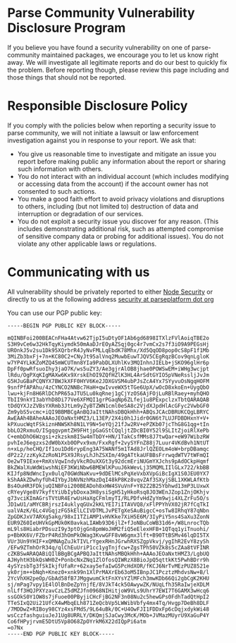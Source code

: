 # Parse Community Vulnerability Disclosure Program
If you believe you have found a security vulnerability on one of parse-community maintained packages,
we encourage you to let us know right away. 
We will investigate all legitimate reports and do our best to quickly fix the problem. 
Before reporting though, please review this page including and those things that should not be reported.

# Responsible Disclosure Policy
If you comply with the policies below when reporting a security issue to parse community, 
we will not initiate a lawsuit or law enforcement investigation against you in response to your report.
We ask that: 

- You give us reasonable time to investigate and mitigate an issue you report before making public any information about the report or sharing such information with others.
- You do not interact with an individual account (which includes modifying or accessing data from the account) if the account owner has not consented to such actions.
- You make a good faith effort to avoid privacy violations and disruptions to others, including (but not limited to) destruction of data and interruption or degradation of our services.
- You do not exploit a security issue you discover for any reason. (This includes demonstrating additional risk, such as attempted compromise of sensitive company data or probing for additional issues). You do not violate any other applicable laws or regulations.

# Communicating with us

All vulnerability should be privately reported to either [Node Security](https://nodesecurity.io/report) or directly to us at the following address [security at parseplatform dot org](mailto:security@parseplatform.org)

You can use our PGP public key:

```
-----BEGIN PGP PUBLIC KEY BLOCK-----

mQINBFoi200BEACnFHa4Atvw62TjpI5uDtyOF1Ab6gd6898ITXlzFVlAoiqTBE2o
S3H9vCe6w32HkTqyKiymdk50mAaDJrEOyAZSqj0gc4r7vmCx2s7f3iO9A9PEGsHj
UROnkJ5v2su1Dk95XQrbrR4JyNvFMLLqEbdK78Mhx/Xd5QqOD8pop0cS8pF1f1Mb
3MiZb3bxFj+7n+KC80C2+CNyJt95alVnq2MuwbEuwTJQV5CEgRqzBCov9qnLgloK
w7YP4YLkKZoMZQ45mWCUTmn8YIa9PabDLXUhlKv3MQInhnJIELb+jSKO96glHr6p
DpFf0pwRfsuoIhy3jaO7K/ws5uZY3/Ae3gjrAlOB8jhae0POWSwEM+iWHg3wcjpt
lRdu/OgPXqKIgMAXw6Kx9XrskEhOI9ZQfHZlK3HL4ArSdtGYIO5pVNeRssljJvJm
G5HJuGBaPCQNYX7BWJkXFF0HYV6Ke2JDXGVSM4ubPJsZcA4Yx7SYyvuOsNgqHOFM
9snfPfAPAhu/4zCYNCO2NNBc7HaH+qwIvveWX5tTGe6UpX/wOcD8xkoEn+UygQbO
lwu+kjFn8H6RlDChPR65aJTU5Lu0kqRnej1gCjYzOS6AjFOjLuRBlRaey+myhQHO
TbII9nkYI3abYhD8Di77Ve6XFMQI1grPGaqNp6ZLfej1u8PExpclzxTbtQARAQAB
tDdQYXJzZVBsYXRmb3JtLm9yZyBTZWN1cml0eSA8c2VjdXJpdHlAcGFyc2VwbGF0
Zm9ybS5vcmc+iQI9BBMBCgAnBQJaIttNAhsDBQkHhh+ABQsJCAcDBRUKCQgLBRYC
AwEAAh4BAheAAAoJEOaNxtHMZ3/L13EP/2X4i0h1Jidr0GN6t7LUJFDBDHxnY+V+
kPXuucWqtFSkiznHNWSKh8N1LY9N+5eYQj21fJw2RV+ePZKb07jcThG8G1qg+tIn
bbLO2RxmuO/ISgqgvpmtZH9FHtjpGaGStCQqljtZDcBI0Y52l9SLItZjoiRlXePb
C+embDhO6Wzgsi+zkzskm8ISw4mTbDY+HN/1TakCsfMMs8J7twQar+eW97WibzRW
pvhIeJ6egzxs2dW0bXxb0OPvx9xm/FxxRgf+2vySYFnZ88j7Luur4VKdBvh1NtUT
n+xLp/heCHQ/If1ou1Dd6rypEng3A75WANf5m1TAd8JrlQZEOLm4oW+brpDBamqc
dP2z2/zzKykZzRoN1PSX9JRsyLhJhZSXIm/49gATtkaUFBBsFrrwqdWTV7tWFmQI
Oe2wT9IExe+RmXsVqwIndyVkcROuXXGt3y92dcmEriNUGmYXJchs9pAdOCkpHqmf
BkZWalXuWdWiwshNiEF3KWiNbw6BMEWlKPuuJ6kWevLj35MQMLIIlGLx722/kbBB
KIJfp8NdWncIyx0ulq70GWdNaKvu+9dDElMCsPqXeVxbXVpGiBcIgX1S0JEU0YX7
kShAAkZDwhyfUh4IYbyJbNVNzhMazDqI48kP8Kz8vqvZAf3SXyjSBL1XKWLAfKtb
Bs4OuHR3FDkjuQINBFoi200BEADoh8xHW4SVuVnF+Y82Z2B25Ybhwd13mP3LUxwX
cRYeyVge8V7kyftYiUbIybDoxa3H8ysiSgH51yHkoRsq8JO3WEnJZop1ZnjOKhjv
g73vciKImAGrsTVtUR4ErwUsHaXgCFmlmyTI/RLPDfvHdZyYm9wji4XLZrFu5O/s
JD1wU1/aMYCBRjrszI4uklyqGUx2kKLYEI7iITAVVQ8/xFlPPYhVX02jR7fCqTkI
ualVAzK/6Lc4VGqjzFG5kElLCIVDTMLJvPETgXeSAuBigcC+osTw8IRhqY87qNbn
ZpGDKJxV7ARXg5akg/98xI1TZiAMP1vHVKke7XiH5E6M/3IyPiY5ns4SaXu3ZonN
EUR9Z60IeUHVkGpMUk0K0avkaLIAWb93D6jlZ+fJoNBuCoWB31d6+/W8LnrocTQb
mL9ls8HiabrPDsuzI9y3ptOjgGn8pmWoJHM2fiQ5eElexHFB+1QTqq1yiTnuohi/
p+BbKK6V/FZbrP4Rd3hOmPkOWag3KvwGFF8vW6gmx3lft+B90TtBSMv46lqDI5TX
VUr3Un9YHIF+xQMNAgZuJkTIVLrYgexRHnJGrwhRXSZgpVkvj/ygIhR2EvY8zySh
/EFw9ZTmhOrR34q/qlChEuUriP1cc1ygTnjfcw+ZgsTPh50VZk8s5cZAa8tVFINR
cZKBSwARAQABiQIlBBgBCgAPBQJaIttNAhsMBQkHhh+AAAoJEOaNxtHMZ3/LgbUQ
AJHyhtH3bkQsWH0Z+PonbcNxZNq1ZlOfosQIWRzX8BioJpQ5qttkKt5PwhBDrr9h
4ySYzsbTg3fSkIkjfUfaRr+62xay5efaIwG5PcHdXOR/fKCJ6NrTvMEzPUZ8521e
yk0rjm++bNqh+Knez0+xnk99n1XlPrMAXrEb63oM5IBnpJC1PcztzMhdvsNw+B/l
2YcVhXH2peOp/GbAd58fB7JMggwumCktFnXYsYZlMFch3mwKDb66Qi2gbCgK2KHU
sj/mPag7vpy1E4lOlBnDeZpYnjfE/8VJkT4ck5OAwywZK/NUqLfh35RaIwjeXDLM
nlLff3HQJPXYzavCzLZ5dMZJfn0968NIHitjoW9VLs9UhrY7EWI7T6GAMX3wHcq6
ssGOkS0Y1OW8s7jFuoe00PByjiCHcFjBG2NF3n08Nu2c5hewGPs0FdhTadQtHpI2
TTeSIxQ2Ui21UfcX4wMbqELh871ZeQcbVp5LWWibVbfy4mx4Tq/Hvgp7DeBh8DLF
/7MDDwZ+RIBoy98CYz4xsFMdS/9L64uBk/0C+U4OwFJI1FDDxFp6cDqjxdykWi48
wsCczfashguiuJeJ1Ug8URRLY/DKQmjSJaCwy3McK/MOb+JVMazMUyrU9XaGuP4Y
Co6fHPyjrvmE5DtU5Vp8O68ZpOYrkM6X22dIQpPi6atm
=o7Nx
-----END PGP PUBLIC KEY BLOCK-----
```
